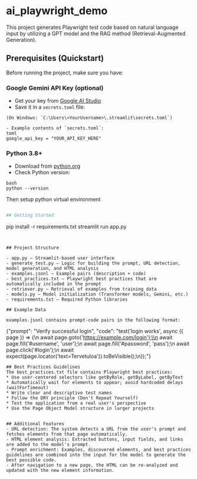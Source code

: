 # ai_playwright_demo

This project generates Playwright test code based on natural language input by utilizing a GPT model and the RAG method (Retrieval-Augmented Generation).

## Prerequisites (Quickstart)

Before running the project, make sure you have:

### Google Gemini API Key (optional)
- Get your key from [Google AI Studio](https://makersuite.google.com/)
- Save it in a `secrets.toml` file:
```
(On Windows: `C:\Users\<YourUsername>\.streamlit\secrets.toml`)

- Example contents of `secrets.toml`:
toml
google_api_key = "YOUR_API_KEY_HERE"
```

### Python 3.8+
- Download from [python.org](https://www.python.org/downloads/)
- Check Python version:
```
bash
python --version
```
Then setup python virtual environment

```python -m venv venv

## Getting Started

```
pip install -r requirements.txt
streamlit run app.py
```


## Project Structure

- app.py — Streamlit-based user interface
- generate_test.py — Logic for building the prompt, URL detection, model generation, and HTML analysis
- examples.jsonl — Example pairs (description + code)
- best_practices.txt — Playwright best practices that are automatically included in the prompt
- retriever.py — Retrieval of examples from training data
- models.py — Model initialization (Transformer models, Gemini, etc.)
- requirements.txt — Required Python libraries

## Example Data

examples.jsonl contains prompt-code pairs in the following format:
```
{"prompt": "Verify successful login", "code": "test('login works', async ({ page }) => {\\n  await page.goto('https://example.com/login');\\n  await page.fill('#username', 'user');\\n  await page.fill('#password', 'pass');\\n  await page.click('#login');\\n  await expect(page.locator('text=Tervetuloa')).toBeVisible();\\n});"}
```
## Best Practices Guidelines
The best_practices.txt file contains Playwright best practices:
* Use user-centered selectors like getByRole, getByLabel, getByText
* Automatically wait for elements to appear; avoid hardcoded delays (waitForTimeout)
* Write clear and descriptive test names
* Follow the DRY principle (Don't Repeat Yourself)
* Test the application from a real user's perspective
* Use the Page Object Model structure in larger projects


## Additional Features
- URL detection: The system detects a URL from the user's prompt and fetches elements from that page automatically.
- HTML element analysis: Extracted buttons, input fields, and links are added to the model's prompt.
- Prompt enrichment: Examples, discovered elements, and best practices guidelines are combined into the input for the model to generate the best possible code.
- After navigation to a new page, the HTML can be re-analyzed and updated with the new element information.
